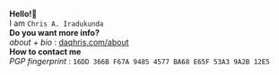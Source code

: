 **Hello!**👋    
I am `Chris A. Iradukunda`    
**Do you want more info?**     
_about + bio_ : [daqhris.com/about](https://daqhris.com/about)          
**How to contact me**      
_PGP fingerprint_ : `16DD 366B F67A 9485 4577 BA68 E65F 53A3 9A2B 12E5`        
